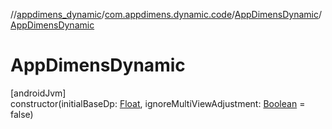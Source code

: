 //[appdimens_dynamic](../../../index.md)/[com.appdimens.dynamic.code](../index.md)/[AppDimensDynamic](index.md)/[AppDimensDynamic](-app-dimens-dynamic.md)

# AppDimensDynamic

[androidJvm]\
constructor(initialBaseDp: [Float](https://kotlinlang.org/api/core/kotlin-stdlib/kotlin/-float/index.html), ignoreMultiViewAdjustment: [Boolean](https://kotlinlang.org/api/core/kotlin-stdlib/kotlin/-boolean/index.html) = false)